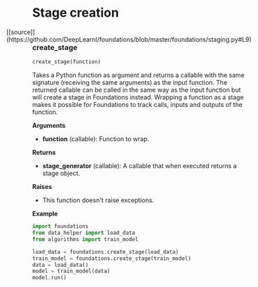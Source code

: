 <h1>Stage creation</h1>
<span style="float:right;">[[source]](https://github.com/DeepLearnI/foundations/blob/master/foundations/staging.py#L9)</span>

### create_stage


```python
create_stage(function)
```



Takes a Python function as argument and returns a callable with the same signature (receiving the same
arguments) as the input function. The returned callable can be called in the same way as the input
function but will create a stage in Foundations instead. Wrapping a function as a stage makes it
possible for Foundations to track calls, inputs and outputs of the function.

__Arguments__

- __function__ (callable): Function to wrap.

__Returns__

- __stage_generator__ (callable): A callable that when executed returns a stage object.

__Raises__

- This function doesn't raise exceptions.

__Example__

```python
import foundations
from data_helper import load_data
from algorithms import train_model

load_data = foundations.create_stage(load_data)
train_model = foundations.create_stage(train_model)
data = load_data()
model = train_model(data)
model.run()
```


